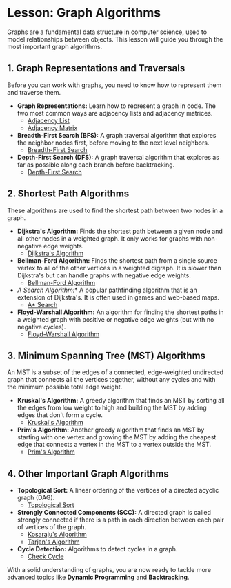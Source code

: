 
# Lesson: Graph Algorithms

Graphs are a fundamental data structure in computer science, used to model relationships between objects. This lesson will guide you through the most important graph algorithms.

## 1. Graph Representations and Traversals

Before you can work with graphs, you need to know how to represent them and traverse them.

*   **Graph Representations:** Learn how to represent a graph in code. The two most common ways are adjacency lists and adjacency matrices.
    *   [Adjacency List](graph_adjacency_list.py)
    *   [Adjacency Matrix](graph_adjacency_matrix.py)
*   **Breadth-First Search (BFS):** A graph traversal algorithm that explores the neighbor nodes first, before moving to the next level neighbors.
    *   [Breadth-First Search](breadth_first_search.py)
*   **Depth-First Search (DFS):** A graph traversal algorithm that explores as far as possible along each branch before backtracking.
    *   [Depth-First Search](depth_first_search.py)

## 2. Shortest Path Algorithms

These algorithms are used to find the shortest path between two nodes in a graph.

*   **Dijkstra's Algorithm:** Finds the shortest path between a given node and all other nodes in a weighted graph. It only works for graphs with non-negative edge weights.
    *   [Dijkstra's Algorithm](dijkstra.py)
*   **Bellman-Ford Algorithm:** Finds the shortest path from a single source vertex to all of the other vertices in a weighted digraph. It is slower than Dijkstra's but can handle graphs with negative edge weights.
    *   [Bellman-Ford Algorithm](bellman_ford.py)
*   **A* Search Algorithm:** A popular pathfinding algorithm that is an extension of Dijkstra's. It is often used in games and web-based maps.
    *   [A* Search](a_star.py)
*   **Floyd-Warshall Algorithm:** An algorithm for finding the shortest paths in a weighted graph with positive or negative edge weights (but with no negative cycles).
    *   [Floyd-Warshall Algorithm](graphs_floyd_warshall.py)

## 3. Minimum Spanning Tree (MST) Algorithms

An MST is a subset of the edges of a connected, edge-weighted undirected graph that connects all the vertices together, without any cycles and with the minimum possible total edge weight.

*   **Kruskal's Algorithm:** A greedy algorithm that finds an MST by sorting all the edges from low weight to high and building the MST by adding edges that don't form a cycle.
    *   [Kruskal's Algorithm](minimum_spanning_tree_kruskal.py)
*   **Prim's Algorithm:** Another greedy algorithm that finds an MST by starting with one vertex and growing the MST by adding the cheapest edge that connects a vertex in the MST to a vertex outside the MST.
    *   [Prim's Algorithm](prim.py)

## 4. Other Important Graph Algorithms

*   **Topological Sort:** A linear ordering of the vertices of a directed acyclic graph (DAG).
    *   [Topological Sort](g_topological_sort.py)
*   **Strongly Connected Components (SCC):** A directed graph is called strongly connected if there is a path in each direction between each pair of vertices of the graph.
    *   [Kosaraju's Algorithm](scc_kosaraju.py)
    *   [Tarjan's Algorithm](tarjans_scc.py)
*   **Cycle Detection:** Algorithms to detect cycles in a graph.
    *   [Check Cycle](check_cycle.py)

With a solid understanding of graphs, you are now ready to tackle more advanced topics like **Dynamic Programming** and **Backtracking**.
